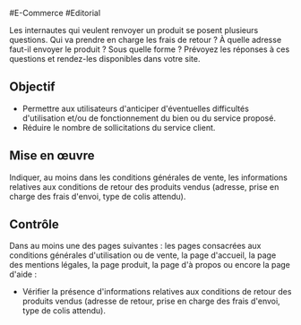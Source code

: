 
#E-Commerce #Editorial

Les internautes qui veulent renvoyer un produit se posent plusieurs questions. Qui va prendre en charge les frais de retour ? À quelle adresse faut-il envoyer le produit ? Sous quelle forme ? Prévoyez les réponses à ces questions et rendez-les disponibles dans votre site.

Objectif
--------

*   Permettre aux utilisateurs d'anticiper d'éventuelles difficultés d'utilisation et/ou de fonctionnement du bien ou du service proposé.
*   Réduire le nombre de sollicitations du service client.

Mise en œuvre
-------------

Indiquer, au moins dans les conditions générales de vente, les informations relatives aux conditions de retour des produits vendus (adresse, prise en charge des frais d'envoi, type de colis attendu).

Contrôle
--------

Dans au moins une des pages suivantes : les pages consacrées aux conditions générales d'utilisation ou de vente, la page d'accueil, la page des mentions légales, la page produit, la page d'à propos ou encore la page d'aide :

*   Vérifier la présence d'informations relatives aux conditions de retour des produits vendus (adresse de retour, prise en charge des frais d'envoi, type de colis attendu).
